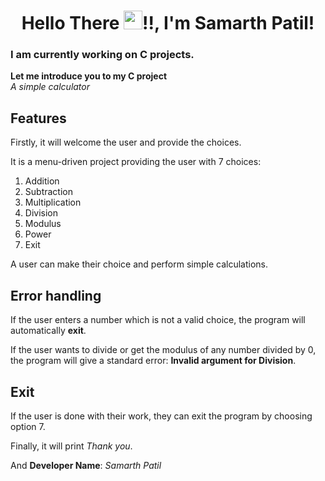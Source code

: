 <h1 align="center">Hello There <img src="https://raw.githubusercontent.com/MartinHeinz/MartinHeinz/master/wave.gif" width="30px">!!, I'm Samarth Patil!</h1>
<h3 align="left">I am currently working on C projects.</h3>
</p>

**Let me introduce you to my C project**
<br>
*A simple calculator*
## Features
Firstly, it will welcome the user and provide the choices.
 
It is a menu-driven project providing the user with 7 choices:
1. Addition 
2. Subtraction
3. Multiplication 
4. Division 
5. Modulus 
6. Power
7. Exit

A user can make their choice and perform simple calculations. 

## Error handling 

If the user enters a number which is not a valid choice, the program will automatically **exit**.

If the user wants to divide or get the modulus of any number divided by 0, the program will give a standard error: **Invalid argument for Division**.

## Exit
 If the user is done with their work, they can exit the program by choosing option 7.

 Finally, it will print *Thank you*.

 And **Developer Name**: *Samarth Patil* 